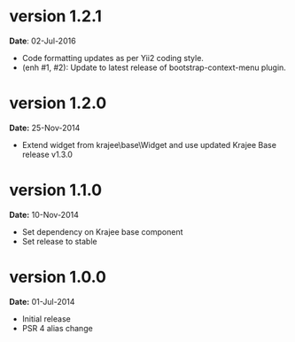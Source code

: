 version 1.2.1
=============
**Date**: 02-Jul-2016

- Code formatting updates as per Yii2 coding style.
- (enh #1, #2): Update to latest release of bootstrap-context-menu plugin.

version 1.2.0
=============
**Date:** 25-Nov-2014

- Extend widget from krajee\base\Widget and use updated Krajee Base release v1.3.0

version 1.1.0
=============
**Date:** 10-Nov-2014

- Set dependency on Krajee base component
- Set release to stable


version 1.0.0
=============
**Date:** 01-Jul-2014

- Initial release
- PSR 4 alias change